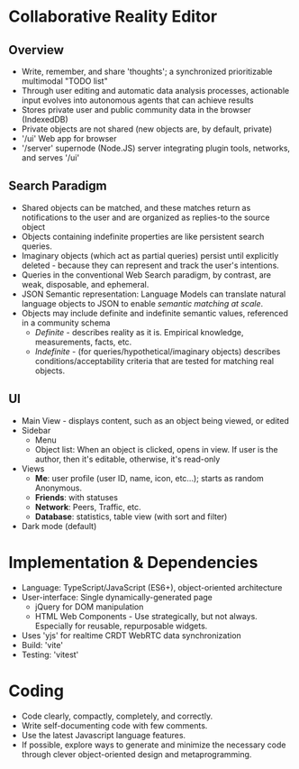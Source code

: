 # Collaborative Reality Editor

## Overview
  - Write, remember, and share 'thoughts'; a synchronized prioritizable multimodal "TODO list"
  - Through user editing and automatic data analysis processes, actionable input evolves into autonomous agents that can achieve results 
  - Stores private user and public community data in the browser (IndexedDB)
  - Private objects are not shared (new objects are, by default, private)
  - '/ui' Web app for browser
  - '/server' supernode (Node.JS) server integrating plugin tools, networks, and serves '/ui'

## Search Paradigm
  + Shared objects can be matched, and these matches return as notifications to the user and are organized as replies-to the source object
  + Objects containing indefinite properties are like persistent search queries.  
  + Imaginary objects (which act as partial queries) persist until explicitly deleted - because they can represent and track the user's intentions. 
  + Queries in the conventional Web Search paradigm, by contrast, are weak, disposable, and ephemeral. 
  + JSON Semantic representation: Language Models can translate natural language objects to JSON to enable _semantic matching_ *at scale*.  
  + Objects may include definite and indefinite semantic values, referenced in a community schema  
    + _Definite_ - describes reality as it is.  Empirical knowledge, measurements, facts, etc. 
    + _Indefinite_ - (for queries/hypothetical/imaginary objects) describes conditions/acceptability criteria that are tested for matching real objects.

## UI
  - Main View - displays content, such as an object being viewed, or edited
  - Sidebar
    + Menu
    + Object list:  When an object is clicked, opens in view.  If user is the author, then it's editable, otherwise, it's read-only
  - Views
    + **Me**: user profile (user ID, name, icon, etc...); starts as random Anonymous.
    + **Friends**: with statuses
    + **Network**: Peers, Traffic, etc.
    + **Database**: statistics, table view (with sort and filter)
  - Dark mode (default)

# Implementation & Dependencies
  * Language: TypeScript/JavaScript (ES6+), object-oriented architecture
  * User-interface: Single dynamically-generated page
    * jQuery for DOM manipulation
    * HTML Web Components - Use strategically, but not always.  Especially for reusable, repurposable widgets.
  * Uses 'yjs' for realtime CRDT WebRTC data synchronization
  * Build: 'vite'
  * Testing: 'vitest'

# Coding
  * Code clearly, compactly, completely, and correctly.
  * Write self-documenting code with few comments.
  * Use the latest Javascript language features.
  * If possible, explore ways to generate and minimize the necessary code through clever object-oriented design and metaprogramming.